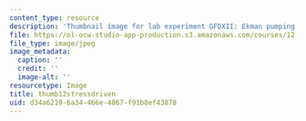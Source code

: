 ```yaml
---
content_type: resource
description: 'Thumbnail image for lab experiment GFDXII: Ekman pumping and suction.'
file: https://ol-ocw-studio-app-production.s3.amazonaws.com/courses/12-003-atmosphere-ocean-and-climate-dynamics-fall-2008/d34a62196a34466e4067f91b8ef43878_thumb12stressdriven.JPG
file_type: image/jpeg
image_metadata:
  caption: ''
  credit: ''
  image-alt: ''
resourcetype: Image
title: thumb12stressdriven
uid: d34a6219-6a34-466e-4067-f91b8ef43878
---
```

